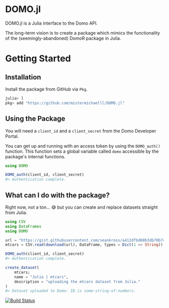# DOMO.jl
DOMO.jl is a Julia interface to the Domo API.

The long-term vision is to create a package which mimics the functionality of the (seemingly-abandoned) DomoR package in Julia.

# Getting Started
## Installation

Install the package from GitHub via `Pkg`.

```julia
julia> ]
pkg> add "https://github.com/mistermichaelll/DOMO.jl"
```

## Using the Package

You will need a `client_id` and a `client_secret` from the Domo Developer Portal.

You can get up and running with an access token by using the `DOMO_auth()` function. This function sets a global variable called `domo` accessible by the package's internal functions.

```julia
using DOMO

DOMO_auth(client_id, client_secret)
#> Authentication complete.
```

## What can I do with the package?
Right now, not a ton... 😅 but you can create and replace datasets straight from Julia.

```julia
using CSV
using DataFrames
using DOMO

url = "https://gist.githubusercontent.com/seankross/a412dfbd88b3db70b74b/raw/5f23f993cd87c283ce766e7ac6b329ee7cc2e1d1/mtcars.csv"
mtcars = CSV.read(download(url), DataFrame, types = Dict(1 => String))

DOMO_auth(client_id, client_secret)
#> Authentication complete.

create_dataset(
    mtcars;
    name = "Julia | mtcars",
    description = "uploading the mtcars dataset from Julia."
)
#> Dataset uploaded to Domo: ID is some-string-of-numbers.
```


[![Build Status](https://github.com/mistermichaelll/DOMO.jl/actions/workflows/CI.yml/badge.svg?branch=main)](https://github.com/mistermichaelll/DOMO.jl/actions/workflows/CI.yml?query=branch%3Amain)
